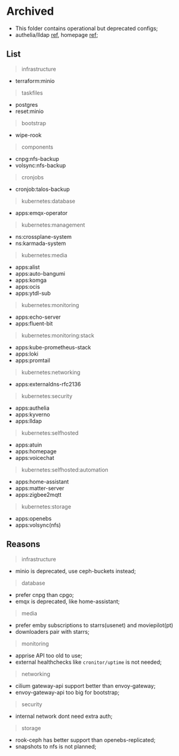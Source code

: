 # Archived

- This folder contains operational but deprecated configs;
- authelia/lldap [ref](https://github.com/search?q=repo%3Amchestr%2Fhome-cluster%20OAUTH_CLIENT&type=code), homepage [ref](https://github.com/search?q=repo%3Amchestr%2Fhome-cluster+gethomepage&type=code);

## List

> infrastructure

- terraform:minio

> taskfiles

- postgres
- reset:minio

> bootstrap

- wipe-rook

> components

- cnpg:nfs-backup
- volsync:nfs-backup

> cronjobs

- cronjob:talos-backup

> kubernetes:database

- apps:emqx-operator

> kubernetes:management

- ns:crossplane-system
- ns:karmada-system

> kubernetes:media

- apps:alist
- apps:auto-bangumi
- apps:komga
- apps:ocis
- apps:ytdl-sub

> kubernetes:monitoring

- apps:echo-server
- apps:fluent-bit

> kubernetes:monitoring:stack

- apps:kube-prometheus-stack
- apps:loki
- apps:promtail

> kubernetes:networking

- apps:externaldns-rfc2136

> kubernetes:security

- apps:authelia
- apps:kyverno
- apps:lldap

> kubernetes:selfhosted

- apps:atuin
- apps:homepage
- apps:voicechat

> kubernetes:selfhosted:automation

- apps:home-assistant
- apps:matter-server
- apps:zigbee2mqtt

> kubernetes:storage

- apps:openebs
- apps:volsync(nfs)

## Reasons

> infrastructure

- minio is deprecated, use ceph-buckets instead;

> database

- prefer cnpg than cpgo;
- emqx is deprecated, like home-assistant;

> media

- prefer emby subscriptions to starrs(usenet) and moviepilot(pt)
- downloaders pair with starrs;

> monitoring

- apprise API too old to use;
- external healthchecks like `cronitor/uptime` is not needed;

> networking

- cilium gateway-api support better than envoy-gateway;
- envoy-gateway-api too big for bootstrap;

> security

- internal network dont need extra auth;

> storage

- rook-ceph has better support than openebs-replicated;
- snapshots to nfs is not planned;

